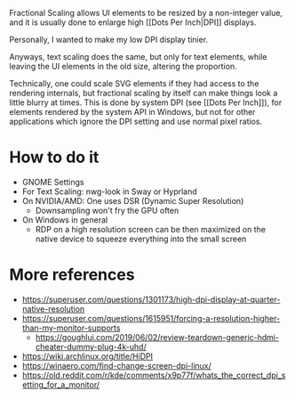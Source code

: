 Fractional Scaling allows UI elements to be resized by a non-integer value, and it is usually done to enlarge high [[Dots Per Inch|DPI]] displays.

Personally, I wanted to make my low DPI display tinier.

Anyways, text scaling does the same, but only for text elements, while leaving the UI elements in the old size, altering the proportion.

Technically, one could scale SVG elements if they had access to the rendering internals, but fractional scaling by itself can make things look a little blurry at times. This is done by system DPI (see [[Dots Per Inch]]), for elements rendered by the system API in Windows, but not for other applications which ignore the DPI setting and use normal pixel ratios.
# How to do it
- GNOME Settings
- For Text Scaling: nwg-look in Sway or Hyprland
- On NVIDIA/AMD: One uses DSR (Dynamic Super Resolution)
	- Downsampling won't fry the GPU often
- On Windows in general
	- RDP on a high resolution screen can be then maximized on the native device to squeeze everything into the small screen
# More references
- https://superuser.com/questions/1301173/high-dpi-display-at-quarter-native-resolution
- https://superuser.com/questions/1615951/forcing-a-resolution-higher-than-my-monitor-supports
	- https://goughlui.com/2019/06/02/review-teardown-generic-hdmi-cheater-dummy-plug-4k-uhd/
- https://wiki.archlinux.org/title/HiDPI
- https://winaero.com/find-change-screen-dpi-linux/
- https://old.reddit.com/r/kde/comments/x9p77f/whats_the_correct_dpi_setting_for_a_monitor/